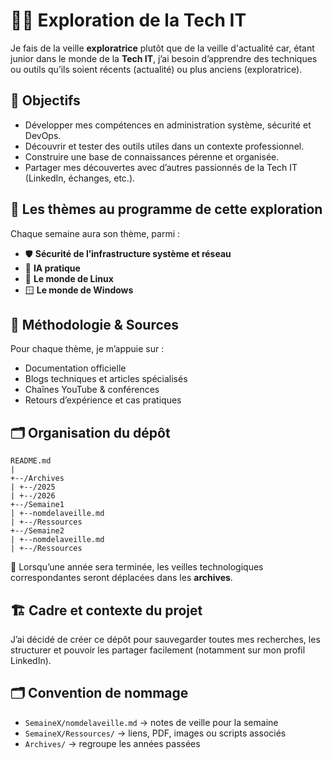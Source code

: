 # 🧑‍💻 Exploration de la Tech IT

Je fais de la veille **exploratrice** plutôt que de la veille d'actualité car, étant junior dans le monde de la **Tech IT**, j’ai besoin d’apprendre des techniques ou outils qu’ils soient récents (actualité) ou plus anciens (exploratrice).  

## 🎯 Objectifs
- Développer mes compétences en administration système, sécurité et DevOps.  
- Découvrir et tester des outils utiles dans un contexte professionnel.  
- Construire une base de connaissances pérenne et organisée.  
- Partager mes découvertes avec d’autres passionnés de la Tech IT (LinkedIn, échanges, etc.).  

## 🧭 Les thèmes au programme de cette exploration
Chaque semaine aura son thème, parmi :  
- 🛡️ **Sécurité de l’infrastructure système et réseau**  
- 🤖 **IA pratique**  
- 🐧 **Le monde de Linux**  
- 🪟 **Le monde de Windows**  

## 📌 Méthodologie & Sources
Pour chaque thème, je m’appuie sur :  
- Documentation officielle
- Blogs techniques et articles spécialisés  
- Chaînes YouTube & conférences  
- Retours d’expérience et cas pratiques  

## 🗂️ Organisation du dépôt
```
README.md  
|  
+--/Archives  
| +--/2025  
| +--/2026  
+--/Semaine1  
| +--nomdelaveille.md  
| +--/Ressources  
+--/Semaine2  
| +--nomdelaveille.md  
| +--/Ressources
```

📌 Lorsqu’une année sera terminée, les veilles technologiques correspondantes seront déplacées dans les **archives**.  

## 🏗️ Cadre et contexte du projet
J’ai décidé de créer ce dépôt pour sauvegarder toutes mes recherches, les structurer et pouvoir les partager facilement (notamment sur mon profil LinkedIn).  

## 🗂️ Convention de nommage
- `SemaineX/nomdelaveille.md` → notes de veille pour la semaine  
- `SemaineX/Ressources/` → liens, PDF, images ou scripts associés  
- `Archives/` → regroupe les années passées  

